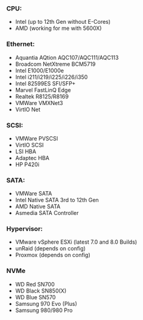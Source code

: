 ### CPU:
  + Intel (up to 12th Gen without E-Cores)
  + AMD (working for me with 5600X)

### Ethernet:
  + Aquantia AQtion AQC107/AQC111/AQC113
  + Broadcom NetXtreme BCM5719
  + Intel E1000/E1000e
  + Intel i211/i219/i225/i226/i350
  + Intel 82599ES SFI/SFP+
  + Marvel FastLinQ Edge
  + Realtek R8125/R8169
  + VMWare VMXNet3
  + VirtIO Net

### SCSI:
  + VMWare PVSCSI
  + VirtIO SCSI
  + LSI HBA
  + Adaptec HBA
  + HP P420i

### SATA:
  + VMWare SATA
  + Intel Native SATA 3rd to 12th Gen
  + AMD Native SATA
  + Asmedia SATA Controller 

### Hypervisor:
  + VMware vSphere ESXi (latest 7.0 and 8.0 Builds)
  + unRaid (depends on config)
  + Proxmox (depends on config)

### NVMe
  + WD Red SN700
  + WD Black SN850(X)
  + WD Blue SN570
  + Samsung 970 Evo (Plus)
  + Samsung 980/980 Pro